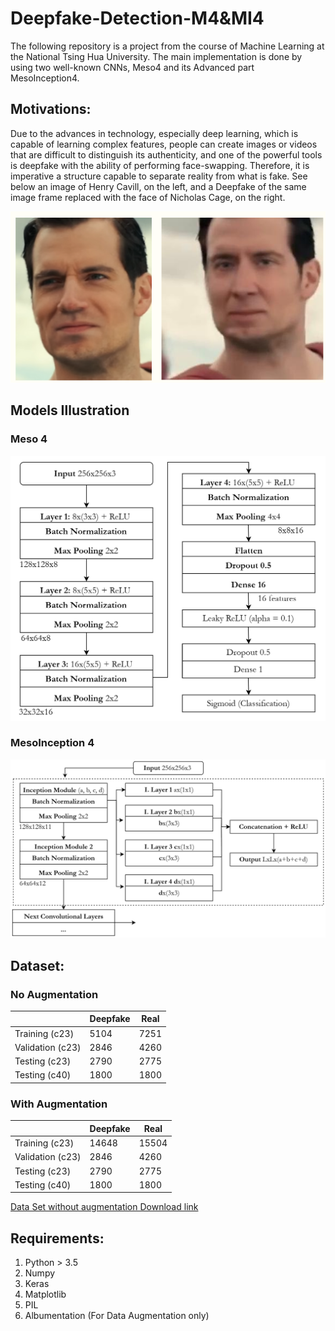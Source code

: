 # Deepfake-Detection-M4&MI4
The following repository is a project from the course of Machine Learning at the National Tsing Hua University. The main implementation is done by using two well-known CNNs, Meso4 and its Advanced part MesoInception4.

## Motivations: 
Due to the advances in technology, especially deep learning, which is capable of learning complex features, people can create images or videos that are difficult to distinguish its authenticity, and one of the powerful tools is deepfake with the ability of performing face-swapping. Therefore, it is imperative a structure capable to separate reality from what is fake. See below an image of Henry Cavill, on the left, and a Deepfake of the same image frame replaced with the face of Nicholas Cage, on the right.

![figures/Comparison.png](figures/Comparison.png)

## Models Illustration 
### Meso 4
![figures/Meso4.png](figures/Meso4.png)

### MesoInception 4
![figures/MesoInception4.png](figures/MesoInception4.png)

## Dataset:
### No Augmentation

|  | Deepfake | Real |
|----------|----------|----------|
| Training (c23)  | 5104 | 7251 |
| Validation (c23) | 2846 | 4260 |
| Testing (c23) | 2790 | 2775 |
| Testing (c40) | 1800 | 1800 |

### With Augmentation

|  | Deepfake | Real |
|----------|----------|----------|
| Training (c23)  | 14648 | 15504 |
| Validation (c23) | 2846 | 4260 |
| Testing (c23) | 2790 | 2775 |
| Testing (c40) | 1800 | 1800 |

[Data Set without augmentation Download link](https://e.pcloud.link/publink/show?code=XZnsxkZkEAgI1OgQIJHLnNl9ErhV4vpHuV0)

## Requirements:
1. Python > 3.5
2. Numpy
3. Keras
4. Matplotlib
5. PIL
6. Albumentation (For Data Augmentation only)

